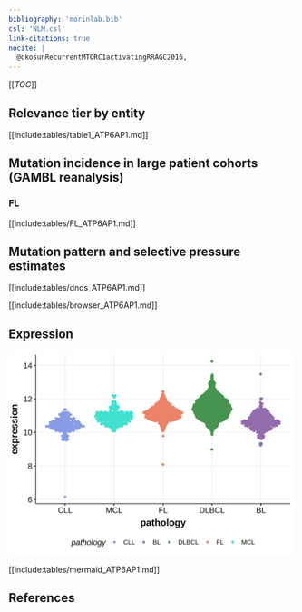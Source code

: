 ```yaml
---
bibliography: 'morinlab.bib'
csl: 'NLM.csl'
link-citations: true
nocite: |
  @okosunRecurrentMTORC1activatingRRAGC2016, 
---
```

[[_TOC_]]


## Relevance tier by entity

[[include:tables/table1_ATP6AP1.md]]

## Mutation incidence in large patient cohorts (GAMBL reanalysis)

### FL
[[include:tables/FL_ATP6AP1.md]]

## Mutation pattern and selective pressure estimates

[[include:tables/dnds_ATP6AP1.md]]

[[include:tables/browser_ATP6AP1.md]]

## Expression
![](images/gene_expression/ATP6AP1_by_pathology.svg)
<!-- ORIGIN: okosunRecurrentMTORC1activatingRRAGC2016a -->
<!-- FL: okosunRecurrentMTORC1activatingRRAGC2016a -->

[[include:tables/mermaid_ATP6AP1.md]]

## References
